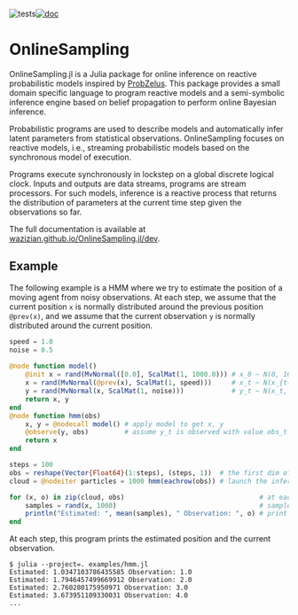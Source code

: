 ![tests](https://github.com/wazizian/OnlineSampling.jl/actions/workflows/test.yml/badge.svg?branch=main)[![doc](https://img.shields.io/badge/docs-dev-blue.svg)](https://wazizian.github.io/OnlineSampling.jl/dev)

# OnlineSampling

OnlineSampling.jl is a Julia package for online inference on reactive probabilistic models inspired by [ProbZelus](https://github.com/IBM/probzelus).
This package provides a small domain specific language to program reactive models and a semi-symbolic inference engine based on belief propagation to perform online Bayesian inference.

Probabilistic programs are used to describe models and automatically infer latent parameters from statistical observations.
OnlineSampling focuses on reactive models, i.e., streaming probabilistic models based on the synchronous model of execution.

Programs execute synchronously in lockstep on a global discrete logical clock.
Inputs and outputs are data streams, programs are stream processors.
For such models, inference is a reactive process that returns the distribution of parameters at the current time step given the observations so far.

The full documentation is available at [wazizian.github.io/OnlineSampling.jl/dev](https://wazizian.github.io/OnlineSampling.jl/dev).

## Example

The following example is a HMM where we try to estimate the position of a moving agent from noisy observations.
At each step, we assume that the current position `x` is normally distributed around the previous position `@prev(x)`, and we assume that the current observation `y` is normally distributed around the current position.

```julia
speed = 1.0
noise = 0.5
    
@node function model()
    @init x = rand(MvNormal([0.0], ScalMat(1, 1000.0))) # x_0 ~ N(0, 1000)
    x = rand(MvNormal(@prev(x), ScalMat(1, speed)))     # x_t ~ N(x_{t-1}, speed)
    y = rand(MvNormal(x, ScalMat(1, noise)))            # y_t ~ N(x_t, noise)
    return x, y
end
@node function hmm(obs)
    x, y = @nodecall model() # apply model to get x, y
    @observe(y, obs)         # assume y_t is observed with value obs_t 
    return x
end

steps = 100
obs = reshape(Vector{Float64}(1:steps), (steps, 1))  # the first dim of the input must be the number of time steps
cloud = @nodeiter particles = 1000 hmm(eachrow(obs)) # launch the inference with 1000 particles (return an iterator)

for (x, o) in zip(cloud, obs)                                  # at each step
    samples = rand(x, 1000)                                    # sample the 1000 values from the posterior     
    println("Estimated: ", mean(samples), " Observation: ", o) # print the results
end
```

At each step, this program prints the estimated position and the current observation.

```
$ julia --project=. examples/hmm.jl
Estimated: 1.0347103786435585 Observation: 1.0
Estimated: 1.7946457499669912 Observation: 2.0
Estimated: 2.760280175950971 Observation: 3.0
Estimated: 3.673951109330031 Observation: 4.0
...
```

